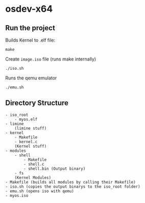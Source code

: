 # osdev-x64

## Run the project

Builds Kernel to .elf file:
```shell
make
```

Create `image.iso` file (runs make internally)
```shell
./iso.sh
```

Runs the qemu emulator
```shell
./emu.sh
```

## Directory Structure

```
- iso_root
    - myos.elf
- limine
    (limine stuff)
- kernel
    - Makefile
    - kernel.c
    (Kernel stuff)
- modules
    - shell
        - Makefile
        - shell.c
        - shell.bin (Output binary)
    - fs
    (Kernel Modules)
- Makefile (builds all modules by calling their Makefile)
- iso.sh (copies the output binarys to the iso_root folder)
- emu.sh (opens iso with qemu)
- myos.iso
```